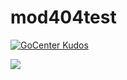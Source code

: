 # mod404test

[![GoCenter Kudos](https://gocenter-test.jfrog.team/api/ui/badge/github.com%2Fjfrog-solutiontest%2Fmod404test)](https://gocenter-test.jfrog.team/github.com/jfrog-solutiontest/mod404test)

<a href="https://gocenter-test.jfrog.team/github.com/jfrog-solutiontest/mod404test"><img src="https://gocenter-test.jfrog.team/api/ui/badge/github.com%2Fjfrog-solutiontest%2Fmod404test"/></a>
